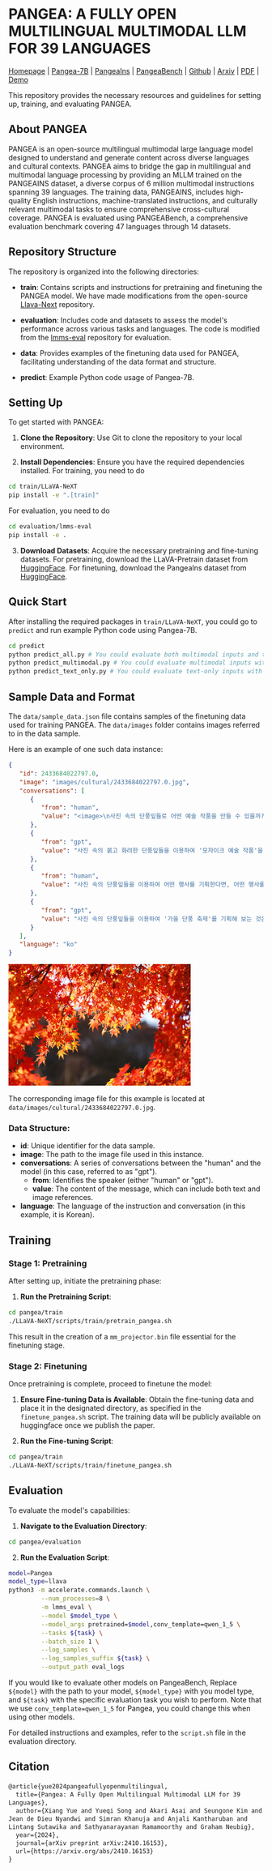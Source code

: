 # PANGEA: A FULLY OPEN MULTILINGUAL MULTIMODAL LLM FOR 39 LANGUAGES

[Homepage](https://neulab.github.io/Pangea/) | [Pangea-7B](https://huggingface.co/neulab/Pangea-7B) | [PangeaIns](https://huggingface.co/datasets/neulab/PangeaInstruct) 
| [PangeaBench](https://huggingface.co/collections/neulab/pangea-6713c3b0d78a453906eb2ed8) | [Github](https://github.com/neulab/Pangea/tree/main)
| [Arxiv](https://arxiv.org/abs/2410.16153) | [PDF](https://arxiv.org/pdf/2410.16153) | [Demo](https://huggingface.co/spaces/neulab/Pangea)

This repository provides the necessary resources and guidelines for setting up, training, and evaluating PANGEA.

## About PANGEA

PANGEA is an open-source multilingual multimodal large language model designed to understand and generate content across diverse languages and cultural contexts.
PANGEA aims to bridge the gap in multilingual and multimodal language processing by providing an MLLM trained on the PANGEAINS dataset, a diverse corpus of 6 million multimodal instructions spanning 39 languages. The training data, PANGEAINS, includes high-quality English instructions, machine-translated instructions, and culturally relevant multimodal tasks to ensure comprehensive cross-cultural coverage. PANGEA is evaluated using PANGEABench, a comprehensive evaluation benchmark covering 47 languages through 14 datasets.

## Repository Structure

The repository is organized into the following directories:

- **train**: Contains scripts and instructions for pretraining and finetuning the PANGEA model. We have made modifications from the open-source [Llava-Next](https://github.com/LLaVA-VL/LLaVA-NeXT) repository.

- **evaluation**: Includes code and datasets to assess the model's performance across various tasks and languages. The code is modified from the [lmms-eval](https://github.com/EvolvingLMMs-Lab/lmms-eval) repository for evaluation.

- **data**: Provides examples of the finetuning data used for PANGEA, facilitating understanding of the data format and structure.

- **predict**: Example Python code usage of Pangea-7B.

## Setting Up

To get started with PANGEA:

1. **Clone the Repository**: Use Git to clone the repository to your local environment.

2. **Install Dependencies**: Ensure you have the required dependencies installed. For training, you need to do 

```bash
cd train/LLaVA-NeXT
pip install -e ".[train]"
```

For evaluation, you need to do

```bash
cd evaluation/lmms-eval
pip install -e .
```

3. **Download Datasets**: Acquire the necessary pretraining and fine-tuning datasets. For pretraining, download the LLaVA-Pretrain dataset from [HuggingFace](https://huggingface.co/datasets/liuhaotian/LLaVA-Pretrain). For finetuning, download the PangeaIns dataset from [HuggingFace](https://huggingface.co/datasets/neulab/PangeaInstruct).

## Quick Start
After installing the required packages in `train/LLaVA-NeXT`, you could go to `predict` and run example Python code using Pangea-7B.

```bash
cd predict
python predict_all.py # You could evaluate both multimodal inputs and text-only inputs with this script
python predict_multimodal.py # You could evaluate multimodal inputs with this script but not text-only inputs
python predict_text_only.py # You could evaluate text-only inputs with this script but not multimodal inputs
```

## Sample Data and Format

The `data/sample_data.json` file contains samples of the finetuning data used for training PANGEA. The `data/images` folder contains images referred to in the data sample.

Here is an example of one such data instance:

```json
{
   "id": 2433684022797.0,
   "image": "images/cultural/2433684022797.0.jpg",
   "conversations": [
      {
         "from": "human",
         "value": "<image>\n사진 속의 단풍잎들로 어떤 예술 작품을 만들 수 있을까? 예술 작품의 구체적인 아이디어와 그 이유를 상세히 설명해보세요."
      },
      {
         "from": "gpt",
         "value": "사진 속의 붉고 화려한 단풍잎들을 이용하여 '모자이크 예술 작품'을 만들어 보는 것은 어떨까요? 먼저, 단풍잎들을 작은 조각으로 잘라 내어 다양한 색상과 질감을 갖도록 준비합니다. 그런 다음, 이 조각들을 캔버스 위에 붙여 모자이크 패턴을 형성합니다. 예를 들어, 단풍잎 조각들을 이용하여 나뭇잎 모양의 패턴이나 추상적인 예술 작품을 만들 수 있습니다. 이러한 작업을 통해 자연의 아름다움과 계절의 순환을 상징하는 단풍을 예술 작품으로 재해석할 수 있습니다. 모자이크 작업은 단순한 예술 작품을 넘어, 환경 친화적이고 지속 가능한 예술 작업을 촉진하는 데에도 기여할 수 있습니다."
      },
      {
         "from": "human",
         "value": "사진 속의 단풍잎들을 이용하여 어떤 행사를 기획한다면, 어떤 행사를 기획하고 어떻게 준비해야 할지 구체적으로 설명해보세요."
      },
      {
         "from": "gpt",
         "value": "사진 속의 단풍잎들을 이용하여 '가을 단풍 축제'를 기획해 보는 것은 어떨까요? 먼저, 축제 장소를 한국의 아름다운 자연 경관이 있는 공원이나 산에서 열도록 준비합니다. 단풍잎들을 이용하여 장식을 만들고, 가을 분위기를 연출하는 데 사용할 수 있습니다. 또한, 단풍놀이, 산책, 사진 촬영 대회 등 다양한 이벤트를 포함하여 참가자들이 자연을 즐기고 가을의 아름다움을 느낄 수 있도록 합니다. 음식 및 음료 부스도 설치하여 현지 특산물이나 가을 음식을 제공합니다. 마케팅을 위해 소셜 미디어를 활용하여 축제를 홍보하고, 지역 공동체와의 협력을 통해 행사의 성공을 보장합니다. 이러한 준비를 통해 단풍이 가져다주는 자연의 아름다움과 문화적 의미를 참가자들과 함께 나눌 수 있는 기회를 제공합니다."
      }
   ],
   "language": "ko"
}
```
![ex](data/images/cultural/2433684022797.0.jpg)

The corresponding image file for this example is located at `data/images/cultural/2433684022797.0.jpg`.

### Data Structure:
- **id**: Unique identifier for the data sample.
- **image**: The path to the image file used in this instance.
- **conversations**: A series of conversations between the "human" and the model (in this case, referred to as "gpt").
   - **from**: Identifies the speaker (either "human" or "gpt").
   - **value**: The content of the message, which can include both text and image references.
- **language**: The language of the instruction and conversation (in this example, it is Korean).

## Training

### Stage 1: Pretraining

After setting up, initiate the pretraining phase:

1. **Run the Pretraining Script**:

```bash
cd pangea/train
./LLaVA-NeXT/scripts/train/pretrain_pangea.sh
```
This result in the creation of a `mm_projector.bin` file essential for the finetuning stage.

### Stage 2: Finetuning

Once pretraining is complete, proceed to finetune the model:

1. **Ensure Fine-tuning Data is Available**: Obtain the fine-tuning data and place it in the designated directory, as specified in the `finetune_pangea.sh` script. The training data will be publicly available on huggingface once we publish the paper.

2. **Run the Fine-tuning Script**:

```bash
cd pangea/train
./LLaVA-NeXT/scripts/train/finetune_pangea.sh
```

## Evaluation

To evaluate the model's capabilities:

1. **Navigate to the Evaluation Directory**:

```bash
cd pangea/evaluation
```

2. **Run the Evaluation Script**:

```bash
model=Pangea
model_type=llava
python3 -m accelerate.commands.launch \
         --num_processes=8 \
         -m lmms_eval \
         --model $model_type \
         --model_args pretrained=$model,conv_template=qwen_1_5 \
         --tasks ${task} \
         --batch_size 1 \
         --log_samples \
         --log_samples_suffix ${task} \
         --output_path eval_logs
```

If you would like to evaluate other models on PangeaBench, Replace `${model}` with the path to your model, `${model_type}` with you model type, and `${task}` with the specific evaluation task you wish to perform. Note that we use `conv_template=qwen_1_5` for Pangea, you could change this when using other models.

For detailed instructions and examples, refer to the `script.sh` file in the evaluation directory.

## Citation
```
@article{yue2024pangeafullyopenmultilingual,
  title={Pangea: A Fully Open Multilingual Multimodal LLM for 39 Languages},
  author={Xiang Yue and Yueqi Song and Akari Asai and Seungone Kim and Jean de Dieu Nyandwi and Simran Khanuja and Anjali Kantharuban and Lintang Sutawika and Sathyanarayanan Ramamoorthy and Graham Neubig},
  year={2024},
  journal={arXiv preprint arXiv:2410.16153},
  url={https://arxiv.org/abs/2410.16153}
}
```

